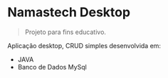 # Namastech Desktop

> Projeto para fins educativo. 

Aplicação desktop, CRUD simples desenvolvida em:

  - JAVA
  - Banco de Dados MySql
